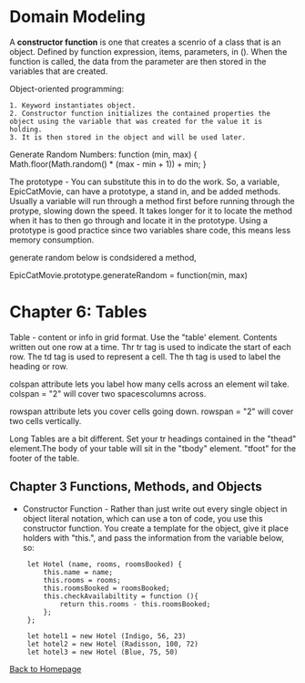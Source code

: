 # Domain Modeling

A **constructor function** is one that creates a scenrio of a class that is an object. Defined by function expression, items, parameters, in (). When the function is called, the data from the parameter are then stored in the variables that are created. 

Object-oriented programming:

    1. Keyword instantiates object.
    2. Constructor function initializes the contained properties the object using the variable that was created for the value it is holding.
    3. It is then stored in the object and will be used later.

Generate Random Numbers:
function (min, max) {
    Math.floor(Math.random() * (max - min + 1)) + min;
}

The prototype - You can substitute this in to do the work. So, a variable, EpicCatMovie, can have a prototype, a stand in, and be added methods. Usually a variable will run through a method first before running through the protype, slowing down the speed. It takes longer for it to locate the method when it has to then go through and locate it in the prototype. Using a prototype is good practice since two variables share code, this means less memory consumption.

generate random below is condsidered a method,

EpicCatMovie.prototype.generateRandom = function(min, max)

# Chapter 6: Tables 

Table - content or info in grid format. Use the "table' element. Contents written out one row at a time. Thr tr tag is used to indicate the start of each row. The td tag is used to represent a cell. The th tag is used to label the heading or row.

colspan attribute lets you label how many cells across an element wil take. colspan = "2" will cover two spacescolumns across.

rowspan attribute lets you cover cells going down. rowspan = "2" will cover two cells vertically. 

Long Tables are a bit different. Set your tr headings contained in the "thead" element.The body of your table will sit in the "tbody" element. "tfoot" for the footer of the table. 


## Chapter 3 Functions, Methods, and Objects

 - Constructor Function - Rather than just write out every single object in object literal notation, which can use a ton of code, you use this constructor function. You create a template for the object, give it place holders with "this.", and pass the information from the variable below, so:

        let Hotel (name, rooms, roomsBooked) {
            this.name = name;
            this.rooms = rooms;
            this.roomsBooked = roomsBooked;
            this.checkAvailabiltity = function (){
                return this.rooms - this.roomsBooked;
            };
        };

        let hotel1 = new Hotel (Indigo, 56, 23)
        let hotel2 = new Hotel (Radisson, 100, 72)
        let hotel3 = new Hotel (Blue, 75, 50)



        
[Back to Homepage](README.md)
